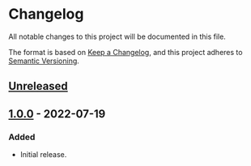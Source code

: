# Changelog
All notable changes to this project will be documented in this file.

The format is based on [Keep a Changelog](https://keepachangelog.com/en/1.0.0/),
and this project adheres to [Semantic Versioning](https://semver.org/spec/v2.0.0.html).

## [Unreleased]

## [1.0.0] - 2022-07-19
### Added
- Initial release.

[Unreleased]: https://github.com/supernovus/lum.debug.php/compare/v1.0.0...HEAD
[1.0.0]: https://github.com/supernovus/lum.debug.php/releases/tag/v1.0.0

